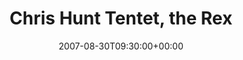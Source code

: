 ---
templateKey: event
guid: 0893ff31-6eab-11ea-99c5-002590d1d1b0
date: 2007-08-30T09:30:00+00:00
eventTime: '9:30'
title: Chris Hunt Tentet, the Rex
artist: Chris Hunt Tentet
city: Toronto
venue: the Rex
group: Tim Shia
guests: Trevor Hogg, Dafydd Hughes, Mark Laver, Josh Grossman
---